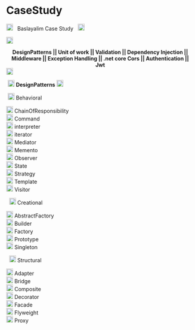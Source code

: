 # CaseStudy
<img width="18" src="https://camo.githubusercontent.com/2e09a94059e9a08a036af4c5605dcd52c5b0761ece0b3b85ff12db6775865463/68747470733a2f2f692e6962622e636f2f50674737774d482f6b697461706c61722e706e67" alt="kitaplar" border="0" data-canonical-src="https://i.ibb.co/PgG7wMH/kitaplar.png" style="max-width: 100%;"> &nbsp; Baslayalim Case Study &nbsp; <img width="18" src="https://camo.githubusercontent.com/2e09a94059e9a08a036af4c5605dcd52c5b0761ece0b3b85ff12db6775865463/68747470733a2f2f692e6962622e636f2f50674737774d482f6b697461706c61722e706e67" alt="kitaplar" border="0" data-canonical-src="https://i.ibb.co/PgG7wMH/kitaplar.png" style="max-width: 100%;">


<img width="18" src="https://camo.githubusercontent.com/79dca64f9f1a9969bae7cf05d90aa4a97b11a303719dd83b99075a66f14403a3/68747470733a2f2f692e6962622e636f2f6e724e647962372f70726f6a652e706e67" alt="proje" border="0" data-canonical-src="https://i.ibb.co/nrNdyb7/proje.png" style="max-width: 100%;"><center> <b>  DesignPatterns || Unit of work || Validation || Dependency Injection || Middleware || Exception Handling || .net core Cors || Authentication || Jwt </b></center>  <img width="18" src="https://camo.githubusercontent.com/79dca64f9f1a9969bae7cf05d90aa4a97b11a303719dd83b99075a66f14403a3/68747470733a2f2f692e6962622e636f2f6e724e647962372f70726f6a652e706e67" alt="proje" border="0" data-canonical-src="https://i.ibb.co/nrNdyb7/proje.png" style="max-width: 100%;">

  &nbsp;<img width="18" src="https://camo.githubusercontent.com/1f14b35923d63137c2054fe5f93c669dee7ac2c287a1a61c81af76e9e874a901/68747470733a2f2f692e6962622e636f2f4e4c6b7a6e434a2f79696c64697a2e706e67" alt="yildiz" border="0" data-canonical-src="https://i.ibb.co/NLkznCJ/yildiz.png" style="max-width: 100%;"> <b>  DesignPatterns </b>  <img width="18" src="https://camo.githubusercontent.com/1f14b35923d63137c2054fe5f93c669dee7ac2c287a1a61c81af76e9e874a901/68747470733a2f2f692e6962622e636f2f4e4c6b7a6e434a2f79696c64697a2e706e67" alt="yildiz" border="0" data-canonical-src="https://i.ibb.co/NLkznCJ/yildiz.png" style="max-width: 100%;">

  &nbsp;<img width="18" src="https://camo.githubusercontent.com/1f14b35923d63137c2054fe5f93c669dee7ac2c287a1a61c81af76e9e874a901/68747470733a2f2f692e6962622e636f2f4e4c6b7a6e434a2f79696c64697a2e706e67" alt="yildiz" border="0" data-canonical-src="https://i.ibb.co/NLkznCJ/yildiz.png" style="max-width: 100%;"> Behavioral

<img width="18" src="https://camo.githubusercontent.com/b232f3f81f38c4cf6a2d8e5c9b06f02f847e91814ee5a16c7cf198be35a4f633/68747470733a2f2f692e6962622e636f2f79594b3559597a2f6e6574776f726b2d70656e74657374696e672e706e67" alt="network-pentesting" border="0" data-canonical-src="https://i.ibb.co/yYK5YYz/network-pentesting.png" style="max-width: 100%;"> ChainOfResponsibility <br>
<img width="18" src="https://camo.githubusercontent.com/b232f3f81f38c4cf6a2d8e5c9b06f02f847e91814ee5a16c7cf198be35a4f633/68747470733a2f2f692e6962622e636f2f79594b3559597a2f6e6574776f726b2d70656e74657374696e672e706e67" alt="network-pentesting" border="0" data-canonical-src="https://i.ibb.co/yYK5YYz/network-pentesting.png" style="max-width: 100%;"> Command <br>
<img width="18" src="https://camo.githubusercontent.com/b232f3f81f38c4cf6a2d8e5c9b06f02f847e91814ee5a16c7cf198be35a4f633/68747470733a2f2f692e6962622e636f2f79594b3559597a2f6e6574776f726b2d70656e74657374696e672e706e67" alt="network-pentesting" border="0" data-canonical-src="https://i.ibb.co/yYK5YYz/network-pentesting.png" style="max-width: 100%;"> interpreter <br>
<img width="18" src="https://camo.githubusercontent.com/b232f3f81f38c4cf6a2d8e5c9b06f02f847e91814ee5a16c7cf198be35a4f633/68747470733a2f2f692e6962622e636f2f79594b3559597a2f6e6574776f726b2d70656e74657374696e672e706e67" alt="network-pentesting" border="0" data-canonical-src="https://i.ibb.co/yYK5YYz/network-pentesting.png" style="max-width: 100%;"> iterator <br>
<img width="18" src="https://camo.githubusercontent.com/b232f3f81f38c4cf6a2d8e5c9b06f02f847e91814ee5a16c7cf198be35a4f633/68747470733a2f2f692e6962622e636f2f79594b3559597a2f6e6574776f726b2d70656e74657374696e672e706e67" alt="network-pentesting" border="0" data-canonical-src="https://i.ibb.co/yYK5YYz/network-pentesting.png" style="max-width: 100%;"> Mediator <br>
<img width="18" src="https://camo.githubusercontent.com/b232f3f81f38c4cf6a2d8e5c9b06f02f847e91814ee5a16c7cf198be35a4f633/68747470733a2f2f692e6962622e636f2f79594b3559597a2f6e6574776f726b2d70656e74657374696e672e706e67" alt="network-pentesting" border="0" data-canonical-src="https://i.ibb.co/yYK5YYz/network-pentesting.png" style="max-width: 100%;"> Memento <br>
<img width="18" src="https://camo.githubusercontent.com/b232f3f81f38c4cf6a2d8e5c9b06f02f847e91814ee5a16c7cf198be35a4f633/68747470733a2f2f692e6962622e636f2f79594b3559597a2f6e6574776f726b2d70656e74657374696e672e706e67" alt="network-pentesting" border="0" data-canonical-src="https://i.ibb.co/yYK5YYz/network-pentesting.png" style="max-width: 100%;"> Observer <br>
<img width="18" src="https://camo.githubusercontent.com/b232f3f81f38c4cf6a2d8e5c9b06f02f847e91814ee5a16c7cf198be35a4f633/68747470733a2f2f692e6962622e636f2f79594b3559597a2f6e6574776f726b2d70656e74657374696e672e706e67" alt="network-pentesting" border="0" data-canonical-src="https://i.ibb.co/yYK5YYz/network-pentesting.png" style="max-width: 100%;"> State <br>
<img width="18" src="https://camo.githubusercontent.com/b232f3f81f38c4cf6a2d8e5c9b06f02f847e91814ee5a16c7cf198be35a4f633/68747470733a2f2f692e6962622e636f2f79594b3559597a2f6e6574776f726b2d70656e74657374696e672e706e67" alt="network-pentesting" border="0" data-canonical-src="https://i.ibb.co/yYK5YYz/network-pentesting.png" style="max-width: 100%;"> Strategy <br>
<img width="18" src="https://camo.githubusercontent.com/b232f3f81f38c4cf6a2d8e5c9b06f02f847e91814ee5a16c7cf198be35a4f633/68747470733a2f2f692e6962622e636f2f79594b3559597a2f6e6574776f726b2d70656e74657374696e672e706e67" alt="network-pentesting" border="0" data-canonical-src="https://i.ibb.co/yYK5YYz/network-pentesting.png" style="max-width: 100%;"> Template <br>
<img width="18" src="https://camo.githubusercontent.com/b232f3f81f38c4cf6a2d8e5c9b06f02f847e91814ee5a16c7cf198be35a4f633/68747470733a2f2f692e6962622e636f2f79594b3559597a2f6e6574776f726b2d70656e74657374696e672e706e67" alt="network-pentesting" border="0" data-canonical-src="https://i.ibb.co/yYK5YYz/network-pentesting.png" style="max-width: 100%;"> Visitor <br>


  &nbsp; <img width="18" src="https://camo.githubusercontent.com/1f14b35923d63137c2054fe5f93c669dee7ac2c287a1a61c81af76e9e874a901/68747470733a2f2f692e6962622e636f2f4e4c6b7a6e434a2f79696c64697a2e706e67" alt="yildiz" border="0" data-canonical-src="https://i.ibb.co/NLkznCJ/yildiz.png" style="max-width: 100%;"> Creational

<img width="18" src="https://camo.githubusercontent.com/b232f3f81f38c4cf6a2d8e5c9b06f02f847e91814ee5a16c7cf198be35a4f633/68747470733a2f2f692e6962622e636f2f79594b3559597a2f6e6574776f726b2d70656e74657374696e672e706e67" alt="network-pentesting" border="0" data-canonical-src="https://i.ibb.co/yYK5YYz/network-pentesting.png" style="max-width: 100%;"> AbstractFactory <br>
<img width="18" src="https://camo.githubusercontent.com/b232f3f81f38c4cf6a2d8e5c9b06f02f847e91814ee5a16c7cf198be35a4f633/68747470733a2f2f692e6962622e636f2f79594b3559597a2f6e6574776f726b2d70656e74657374696e672e706e67" alt="network-pentesting" border="0" data-canonical-src="https://i.ibb.co/yYK5YYz/network-pentesting.png" style="max-width: 100%;"> Builder <br>
<img width="18" src="https://camo.githubusercontent.com/b232f3f81f38c4cf6a2d8e5c9b06f02f847e91814ee5a16c7cf198be35a4f633/68747470733a2f2f692e6962622e636f2f79594b3559597a2f6e6574776f726b2d70656e74657374696e672e706e67" alt="network-pentesting" border="0" data-canonical-src="https://i.ibb.co/yYK5YYz/network-pentesting.png" style="max-width: 100%;"> Factory <br>
<img width="18" src="https://camo.githubusercontent.com/b232f3f81f38c4cf6a2d8e5c9b06f02f847e91814ee5a16c7cf198be35a4f633/68747470733a2f2f692e6962622e636f2f79594b3559597a2f6e6574776f726b2d70656e74657374696e672e706e67" alt="network-pentesting" border="0" data-canonical-src="https://i.ibb.co/yYK5YYz/network-pentesting.png" style="max-width: 100%;"> Prototype <br>
<img width="18" src="https://camo.githubusercontent.com/b232f3f81f38c4cf6a2d8e5c9b06f02f847e91814ee5a16c7cf198be35a4f633/68747470733a2f2f692e6962622e636f2f79594b3559597a2f6e6574776f726b2d70656e74657374696e672e706e67" alt="network-pentesting" border="0" data-canonical-src="https://i.ibb.co/yYK5YYz/network-pentesting.png" style="max-width: 100%;"> Singleton <br>


&nbsp; <img width="18" src="https://camo.githubusercontent.com/1f14b35923d63137c2054fe5f93c669dee7ac2c287a1a61c81af76e9e874a901/68747470733a2f2f692e6962622e636f2f4e4c6b7a6e434a2f79696c64697a2e706e67" alt="yildiz" border="0" data-canonical-src="https://i.ibb.co/NLkznCJ/yildiz.png" style="max-width: 100%;"> Structural

<img width="18" src="https://camo.githubusercontent.com/b232f3f81f38c4cf6a2d8e5c9b06f02f847e91814ee5a16c7cf198be35a4f633/68747470733a2f2f692e6962622e636f2f79594b3559597a2f6e6574776f726b2d70656e74657374696e672e706e67" alt="network-pentesting" border="0" data-canonical-src="https://i.ibb.co/yYK5YYz/network-pentesting.png" style="max-width: 100%;"> Adapter <br>
<img width="18" src="https://camo.githubusercontent.com/b232f3f81f38c4cf6a2d8e5c9b06f02f847e91814ee5a16c7cf198be35a4f633/68747470733a2f2f692e6962622e636f2f79594b3559597a2f6e6574776f726b2d70656e74657374696e672e706e67" alt="network-pentesting" border="0" data-canonical-src="https://i.ibb.co/yYK5YYz/network-pentesting.png" style="max-width: 100%;"> Bridge <br>
<img width="18" src="https://camo.githubusercontent.com/b232f3f81f38c4cf6a2d8e5c9b06f02f847e91814ee5a16c7cf198be35a4f633/68747470733a2f2f692e6962622e636f2f79594b3559597a2f6e6574776f726b2d70656e74657374696e672e706e67" alt="network-pentesting" border="0" data-canonical-src="https://i.ibb.co/yYK5YYz/network-pentesting.png" style="max-width: 100%;"> Composite <br>
<img width="18" src="https://camo.githubusercontent.com/b232f3f81f38c4cf6a2d8e5c9b06f02f847e91814ee5a16c7cf198be35a4f633/68747470733a2f2f692e6962622e636f2f79594b3559597a2f6e6574776f726b2d70656e74657374696e672e706e67" alt="network-pentesting" border="0" data-canonical-src="https://i.ibb.co/yYK5YYz/network-pentesting.png" style="max-width: 100%;"> Decorator <br>
<img width="18" src="https://camo.githubusercontent.com/b232f3f81f38c4cf6a2d8e5c9b06f02f847e91814ee5a16c7cf198be35a4f633/68747470733a2f2f692e6962622e636f2f79594b3559597a2f6e6574776f726b2d70656e74657374696e672e706e67" alt="network-pentesting" border="0" data-canonical-src="https://i.ibb.co/yYK5YYz/network-pentesting.png" style="max-width: 100%;"> Facade <br>
<img width="18" src="https://camo.githubusercontent.com/b232f3f81f38c4cf6a2d8e5c9b06f02f847e91814ee5a16c7cf198be35a4f633/68747470733a2f2f692e6962622e636f2f79594b3559597a2f6e6574776f726b2d70656e74657374696e672e706e67" alt="network-pentesting" border="0" data-canonical-src="https://i.ibb.co/yYK5YYz/network-pentesting.png" style="max-width: 100%;"> Flyweight <br>
<img width="18" src="https://camo.githubusercontent.com/b232f3f81f38c4cf6a2d8e5c9b06f02f847e91814ee5a16c7cf198be35a4f633/68747470733a2f2f692e6962622e636f2f79594b3559597a2f6e6574776f726b2d70656e74657374696e672e706e67" alt="network-pentesting" border="0" data-canonical-src="https://i.ibb.co/yYK5YYz/network-pentesting.png" style="max-width: 100%;"> Proxy <br>
